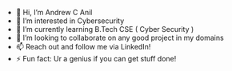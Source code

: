 - 👋 Hi, I’m Andrew C Anil
- 👀 I’m interested in Cybersecurity
- 🌱 I’m currently learning B.Tech CSE ( Cyber Security )
- 💞️ I’m looking to collaborate on any good project in my domains
- 📫 Reach out and follow me via LinkedIn!
- ⚡ Fun fact: Ur a genius if you can get stuff done!

